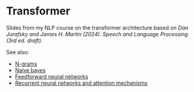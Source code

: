# Transformer
Slides from my NLP course on the transformer architecture based on *Dan Jurafsky and James H. Martin (2024). Speech and Language Processing (3rd ed. draft).*

See also:

- [N-grams](https://github.com/gustavecortal/ngram)
- [Naive bayes](https://github.com/gustavecortal/naive-bayes)
- [Feedforward neural networks](https://github.com/gustavecortal/feedforward-neural-networks)
- [Recurrent neural networks and attention mechanisms](https://github.com/gustavecortal/recurrent-neural-networks)
